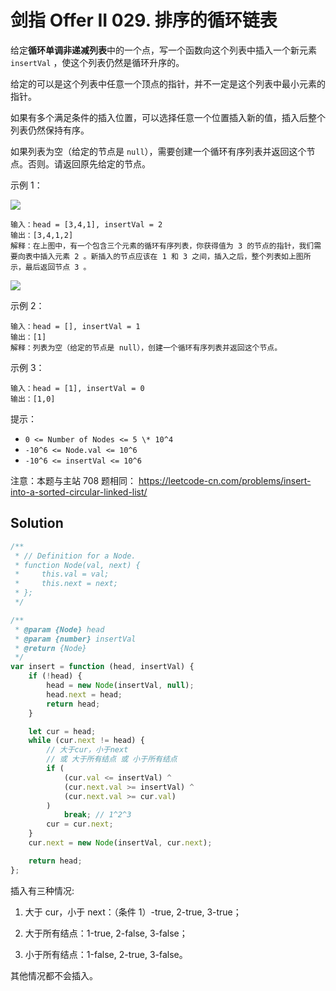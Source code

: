 # 剑指 Offer II 029. 排序的循环链表

给定**循环单调非递减列表**中的一个点，写一个函数向这个列表中插入一个新元素 `insertVal` ，使这个列表仍然是循环升序的。

给定的可以是这个列表中任意一个顶点的指针，并不一定是这个列表中最小元素的指针。

如果有多个满足条件的插入位置，可以选择任意一个位置插入新的值，插入后整个列表仍然保持有序。

如果列表为空（给定的节点是 `null`），需要创建一个循环有序列表并返回这个节点。否则。请返回原先给定的节点。

示例 1：

![](https://assets.leetcode.com/uploads/2019/01/19/example_1_before_65p.jpg)

```
输入：head = [3,4,1], insertVal = 2
输出：[3,4,1,2]
解释：在上图中，有一个包含三个元素的循环有序列表，你获得值为 3 的节点的指针，我们需要向表中插入元素 2 。新插入的节点应该在 1 和 3 之间，插入之后，整个列表如上图所示，最后返回节点 3 。
```

![](https://assets.leetcode.com/uploads/2019/01/19/example_1_after_65p.jpg)

示例 2：

```
输入：head = [], insertVal = 1
输出：[1]
解释：列表为空（给定的节点是 null），创建一个循环有序列表并返回这个节点。
```

示例 3：

```
输入：head = [1], insertVal = 0
输出：[1,0]
```

提示：

-   `0 <= Number of Nodes <= 5 \* 10^4`
-   `-10^6 <= Node.val <= 10^6`
-   `-10^6 <= insertVal <= 10^6`

注意：本题与主站 708 题相同： https://leetcode-cn.com/problems/insert-into-a-sorted-circular-linked-list/

## Solution

```js
/**
 * // Definition for a Node.
 * function Node(val, next) {
 *     this.val = val;
 *     this.next = next;
 * };
 */

/**
 * @param {Node} head
 * @param {number} insertVal
 * @return {Node}
 */
var insert = function (head, insertVal) {
    if (!head) {
        head = new Node(insertVal, null);
        head.next = head;
        return head;
    }

    let cur = head;
    while (cur.next != head) {
        // 大于cur，小于next
        // 或 大于所有结点 或 小于所有结点
        if (
            (cur.val <= insertVal) ^
            (cur.next.val >= insertVal) ^
            (cur.next.val >= cur.val)
        )
            break; // 1^2^3
        cur = cur.next;
    }
    cur.next = new Node(insertVal, cur.next);

    return head;
};
```

插入有三种情况:

1. 大于 cur，小于 next：（条件 1）-true, 2-true, 3-true；

2. 大于所有结点：1-true, 2-false, 3-false；

3. 小于所有结点：1-false, 2-true, 3-false。

其他情况都不会插入。
